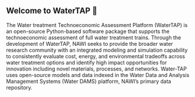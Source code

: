 ## Welcome to WaterTAP 👋

The Water treatment Technoeconomic Assessment Platform (WaterTAP) is an open-source Python-based software package that supports the
technoeconomic assessment of full water treatment trains. Through the development of WaterTAP, NAWI seeks to provide the broader water
research community with an integrated modeling and simulation capability to consistently evaluate cost, energy, and environmental
tradeoffs across water treatment options and identify high impact opportunities for innovation including novel materials, processes,
and networks. Water-TAP uses open-source models and data indexed in the Water Data and Analysis Management Systems (Water DAMS) platform,
NAWI’s primary data repository.

